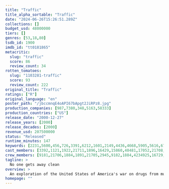 ```yaml
---
title: "Traffic"
title_alpha_sortable: "Traffic"
date: "2024-06-26T15:26:51.289Z"
collections: []
budget_usd: 48000000
tiers: []
genres: [53,18,80]
tsdb_id: 1900
imdb_id: "tt0181865"
metacritic:
  slug: "traffic"
  score: 86
  review_count: 34
rotten_tomatoes:
  slug: "1103281-traffic"
  score: 93
  review_count: 222
original_title: "Traffic"
ratings: ["R"]
original_language: "en"
poster_path: "/jbccmnqE4oAPI67bApgt2JiRPz8.jpg"
production_companies: [987,7380,348,5163,58333]
production_countries: ["US"]
release_date: "2000-12-27"
release_years: [2000]
release_decades: [2000]
revenue_usd: 207500000
status: "Released"
runtime_minutes: 147
keywords: [2231,5600,456,726,3391,6212,1601,2149,4436,4668,5905,5616,6782,18026,277166]
cast_members: [3392,1121,1922,21711,1896,16429,15860,40481,17052,21708,5365,27563,6065,87956,1159,3926,9274,12798,20899,4589,75604,35552,25544,19492,118045,53257,21710,94089,48136,42824,99856,81687,166543,62037,34248,31714,36803,3283,191182,92777,179882,153926,21134,4606,43010,95797,21675,88031,20807,13657,60875,3136,944478,92328]
crew_members: [9181,21706,1884,1891,21705,2945,9182,1884,4234925,16729,40281,10723,9197]
tagline: >
  No one gets away clean
overview: >
  An exploration of the United States of America's war on drugs from multiple perspectives. For the new head of the Office of National Drug Control Policy, the war becomes personal when he discovers his well-educated daughter is abusing cocaine within their comfortable suburban home. In Mexico, a flawed, but noble policeman agrees to testify against a powerful general in league with a cartel, and in San Diego, a drug kingpin's sheltered trophy wife must learn her husband's ruthless business after he is arrested, endangering her luxurious lifestyle.
homepage: ""
---
```


